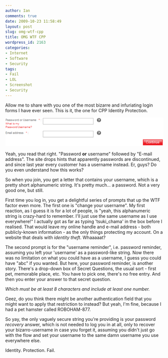 ```yaml
---
author: Ian
comments: true
date: 2009-10-23 11:58:49
layout: post
slug: omg-wtf-cpp
title: OMG WTF CPP
wordpress_id: 2163
categories:
- Internet
- Software
- Security
tags:
- Fail
- LOL
- Screenshot
- Security
---
```


Allow me to share with you one of the most bizarre and infuriating login forms I have ever seen.  This is it, the one for CPP Identity Protection.

![CPP Identity Protection Login Form](/blog/2009/10/cpplogin.png)

Yeah, you read that right.  "Password **or** username" followed by "E-mail address".  The site drops hints that apparently passwords are discontinued, and since last year every customer has a username instead.  Er, guys?  Do you even understand how this works?

So when you join, you get a letter that contains your username, which is a pretty short alphanumeric string.  It's pretty much... a password.  Not a very good one, but still.

First time you log in, you get a delightful series of prompts that up the WTF factor even more.  The first one is "change your username".  My first reaction, as I guess it is for a lot of people, is "yeah, this alphanumeric string is crazy-hard to remember.  I'll just use the same username as I use everywhere!"  I actually got as far as typing 'tsuki_chama' in the box before I realised.  That would leave my online handle and e-mail address - both publicly-known information - as the only things protecting my account.  On a website that deals with _identity theft_.  Whaaaaat?

The second prompt is for the "username reminder", i.e. password reminder, assuming you left your 'username' as a password-like string.  Now there was no limitation on what you could have as a username, I guess you could have "abc" if you wanted.  But here, your password reminder, is another story.  There's a drop-down box of Secret Questions, the usual sort - first pet, memorable place, etc. You have to pick one, there's no free entry.  And then you enter your answer to that secret question.

_Which must be at least 8 characters and include at least one number._

Geez, do you think there might be another authentication field that you might want to apply that restriction to instead?  But yeah, I'm fine, because I had a pet hamster called ROBOHAM-877.

So yay, the only vaguely secure string you're providing is your password _recovery_ answer, which is not needed to log you in at all, only to recover your bizarro-username in case you forget it, assuming you didn't just go with the flow and set your username to the same damn username you use everywhere else.

Identity.  Protection.  Fail.
